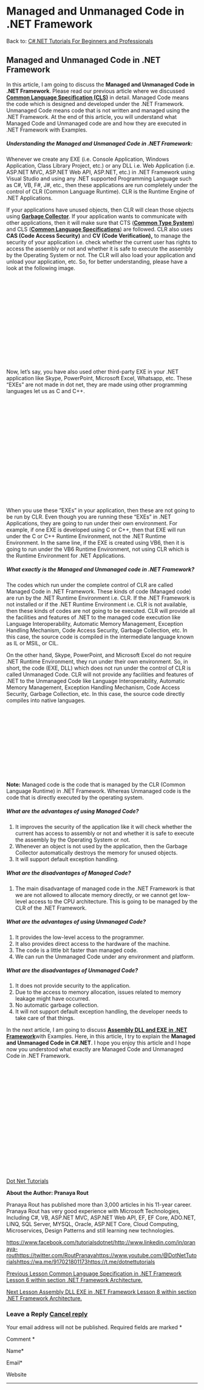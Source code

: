 # Managed and Unmanaged Code in .NET Framework

Back to: [C#.NET Tutorials For Beginners and Professionals](https://dotnettutorials.net/course/csharp-dot-net-tutorials/)

## **Managed and Unmanaged Code in .NET Framework**

In this article, I am going to discuss the **Managed and Unmanaged Code in .NET Framework**. Please read our previous article where we discussed [**Common Language Specification (CLS)**](https://dotnettutorials.net/lesson/common-language-specification/) in detail. Managed Code means the code which is designed and developed under the .NET Framework. Unmanaged Code means code that is not written and managed using the .NET Framework. At the end of this article, you will understand what Managed Code and Unmanaged code are and how they are executed in .NET Framework with Examples.

##### **Understanding the Managed and Unmanaged Code in .NET Framework:**

Whenever we create any EXE (i.e. Console Application, Windows Application, Class Library Project, etc.) or any DLL i.e. Web Application (i.e. ASP.NET MVC, ASP.NET Web API, ASP.NET, etc.) in .NET Framework using Visual Studio and using any .NET supported Programming Language such as C#, VB, F#, J#, etc., then these applications are run completely under the control of CLR (Common Language Runtime). CLR is the Runtime Engine of .NET Applications.

If your applications have unused objects, then CLR will clean those objects using [**Garbage Collector**](https://dotnettutorials.net/lesson/garbage-collector/). If your application wants to communicate with other applications, then it will make sure that CTS ([**Common Type System**](https://dotnettutorials.net/lesson/common-type-system/)) and CLS ([**Common Language Specifications**](https://dotnettutorials.net/lesson/common-language-specification/)) are followed. CLR also uses **CAS (Code Access Security)** and **CV (Code Verification),** to manage the security of your application i.e. check whether the current user has rights to access the assembly or not and whether it is safe to execute the assembly by the Operating System or not. The CLR will also load your application and unload your application, etc. So, for better understanding, please have a look at the following image.

![Managed and Unmanaged Code in C#](data:image/svg+xml,%3Csvg%20xmlns=%22http://www.w3.org/2000/svg%22%20width=%22358%22%20height=%22227%22%3E%3C/svg%3E "Managed and Unmanaged Code in C#")

Now, let’s say, you have also used other third-party EXE in your .NET application like Skype, PowerPoint, Microsoft Excel, Whatsapp, etc. These “EXEs” are not made in dot net, they are made using other programming languages let us as C and C++.

![C# Managed and Unmanaged Code](data:image/svg+xml,%3Csvg%20xmlns=%22http://www.w3.org/2000/svg%22%20width=%22354%22%20height=%22268%22%3E%3C/svg%3E "C# Managed and Unmanaged Code")

When you use these “EXEs” in your application, then these are not going to be run by CLR. Even though you are running these “EXEs” in .NET Applications, they are going to run under their own environment. For example, if one EXE is developed using C or C++, then that EXE will run under the C or C++ Runtime Environment, not the .NET Runtime Environment. In the same line, if the EXE is created using VB6, then it is going to run under the VB6 Runtime Environment, not using CLR which is the Runtime Environment for .NET Applications.

##### **What exactly is the Managed and Unmanaged code in .NET Framework?**

The codes which run under the complete control of CLR are called Managed Code in .NET Framework. These kinds of code (Managed code) are run by the .NET Runtime Environment i.e. CLR. If the .NET Framework is not installed or if the .NET Runtime Environment i.e. CLR is not available, then these kinds of codes are not going to be executed. CLR will provide all the facilities and features of .NET to the managed code execution like Language Interoperability, Automatic Memory Management, Exception Handling Mechanism, Code Access Security, Garbage Collection, etc. In this case, the source code is compiled in the intermediate language known as IL or MSIL, or CIL.

On the other hand, Skype, PowerPoint, and Microsoft Excel do not require .NET Runtime Environment, they run under their own environment. So, in short, the code (EXE, DLL) which does not run under the control of CLR is called Unmanaged Code. CLR will not provide any facilities and features of .NET to the Unmanaged Code like Language Interoperability, Automatic Memory Management, Exception Handling Mechanism, Code Access Security, Garbage Collection, etc. In this case, the source code directly compiles into native languages.

![Managed and Unmanaged Code in .NET Framework](data:image/svg+xml,%3Csvg%20xmlns=%22http://www.w3.org/2000/svg%22%20width=%22868%22%20height=%22303%22%3E%3C/svg%3E "Managed and Unmanaged Code in .NET Framework")

**Note:** Managed code is the code that is managed by the CLR (Common Language Runtime) in .NET Framework. Whereas Unmanaged code is the code that is directly executed by the operating system.

##### **What are the advantages of using Managed Code?**

1. It improves the security of the application like it will check whether the current has access to assembly or not and whether it is safe to execute the assembly by the Operating System or not.
2. Whenever an object is not used by the application, then the Garbage Collector automatically destroys the memory for unused objects.
3. It will support default exception handling.

##### **What are the disadvantages of Managed Code?**

1. The main disadvantage of managed code in the .NET Framework is that we are not allowed to allocate memory directly, or we cannot get low-level access to the CPU architecture. This is going to be managed by the CLR of the .NET Framework.

##### **What are the advantages of using Unmanaged Code?**

1. It provides the low-level access to the programmer.
2. It also provides direct access to the hardware of the machine.
3. The code is a little bit faster than managed code.
4. We can run the Unmanaged Code under any environment and platform.

##### **What are the disadvantages of Unmanaged Code?**

1. It does not provide security to the application.
2. Due to the access to memory allocation, issues related to memory leakage might have occurred.
3. No automatic garbage collection.
4. It will not support default exception handling, the developer needs to take care of that things.

In the next article, I am going to discuss [**Assembly DLL and EXE** **in .NET Framework**](https://dotnettutorials.net/lesson/assembly-dll-exe/)with Examples. Here, in this article, I try to explain the **Managed and Unmanaged Code in C#.NET**. I hope you enjoy this article and I hope now you understood what exactly are Managed Code and Unmanaged Code in .NET Framework.

[![dotnettutorials 1280x720](data:image/svg+xml,%3Csvg%20xmlns=%22http://www.w3.org/2000/svg%22%20width=%221280%22%20height=%22720%22%3E%3C/svg%3E)](https://dotnettutorials.net/pranaya-rout/)

[Dot Net Tutorials](https://dotnettutorials.net/pranaya-rout/)

**About the Author: Pranaya Rout**

Pranaya Rout has published more than 3,000 articles in his 11-year career. Pranaya Rout has very good experience with Microsoft Technologies, Including C#, VB, ASP.NET MVC, ASP.NET Web API, EF, EF Core, ADO.NET, LINQ, SQL Server, MYSQL, Oracle, ASP.NET Core, Cloud Computing, Microservices, Design Patterns and still learning new technologies.

https://www.facebook.com/tutorialsdotnet/http://www.linkedin.com/in/pranaya-routhttps://twitter.com/RoutPranayahttps://www.youtube.com/@DotNetTutorialshttps://wa.me/917021801173https://t.me/dotnettutorials

[Previous Lesson
Common Language Specification in .NET Framework
Lesson 6 within section .NET Framework Architecture.](https://dotnettutorials.net/lesson/common-language-specification/)

[Next Lesson
Assembly DLL EXE in .NET Framework
Lesson 8 within section .NET Framework Architecture.](https://dotnettutorials.net/lesson/assembly-dll-exe/)

### Leave a Reply [Cancel reply](/lesson/managed-and-unmanaged-code/#respond)

Your email address will not be published. Required fields are marked \*

Comment \* 

Name\*

Email\*

Website

---
